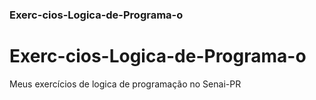 ### Exerc-cios-Logica-de-Programa-o
# Exerc-cios-Logica-de-Programa-o
Meus exercícios de logica de programação no Senai-PR

